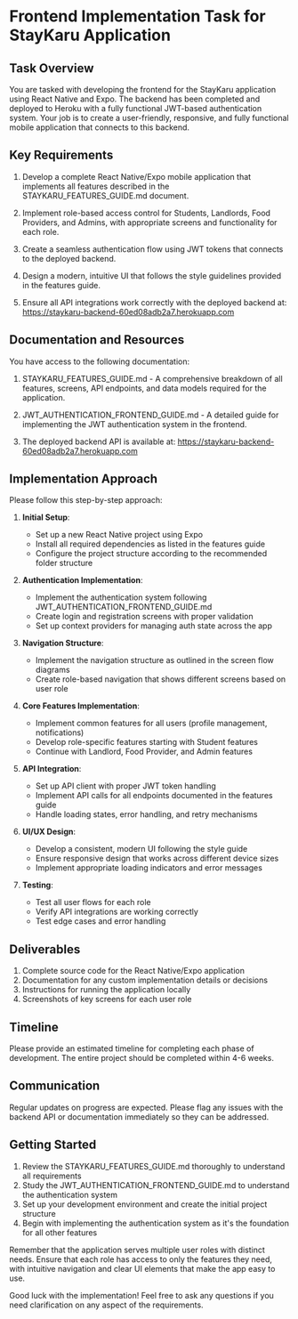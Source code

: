 # Frontend Implementation Task for StayKaru Application

## Task Overview

You are tasked with developing the frontend for the StayKaru application using React Native and Expo. The backend has been completed and deployed to Heroku with a fully functional JWT-based authentication system. Your job is to create a user-friendly, responsive, and fully functional mobile application that connects to this backend.

## Key Requirements

1. Develop a complete React Native/Expo mobile application that implements all features described in the STAYKARU_FEATURES_GUIDE.md document.

2. Implement role-based access control for Students, Landlords, Food Providers, and Admins, with appropriate screens and functionality for each role.

3. Create a seamless authentication flow using JWT tokens that connects to the deployed backend.

4. Design a modern, intuitive UI that follows the style guidelines provided in the features guide.

5. Ensure all API integrations work correctly with the deployed backend at: https://staykaru-backend-60ed08adb2a7.herokuapp.com

## Documentation and Resources

You have access to the following documentation:

1. STAYKARU_FEATURES_GUIDE.md - A comprehensive breakdown of all features, screens, API endpoints, and data models required for the application.

2. JWT_AUTHENTICATION_FRONTEND_GUIDE.md - A detailed guide for implementing the JWT authentication system in the frontend.

3. The deployed backend API is available at: https://staykaru-backend-60ed08adb2a7.herokuapp.com

## Implementation Approach

Please follow this step-by-step approach:

1. **Initial Setup**:
   - Set up a new React Native project using Expo
   - Install all required dependencies as listed in the features guide
   - Configure the project structure according to the recommended folder structure

2. **Authentication Implementation**:
   - Implement the authentication system following JWT_AUTHENTICATION_FRONTEND_GUIDE.md
   - Create login and registration screens with proper validation
   - Set up context providers for managing auth state across the app

3. **Navigation Structure**:
   - Implement the navigation structure as outlined in the screen flow diagrams
   - Create role-based navigation that shows different screens based on user role

4. **Core Features Implementation**:
   - Implement common features for all users (profile management, notifications)
   - Develop role-specific features starting with Student features
   - Continue with Landlord, Food Provider, and Admin features

5. **API Integration**:
   - Set up API client with proper JWT token handling
   - Implement API calls for all endpoints documented in the features guide
   - Handle loading states, error handling, and retry mechanisms

6. **UI/UX Design**:
   - Develop a consistent, modern UI following the style guide
   - Ensure responsive design that works across different device sizes
   - Implement appropriate loading indicators and error messages

7. **Testing**:
   - Test all user flows for each role
   - Verify API integrations are working correctly
   - Test edge cases and error handling

## Deliverables

1. Complete source code for the React Native/Expo application
2. Documentation for any custom implementation details or decisions
3. Instructions for running the application locally
4. Screenshots of key screens for each user role

## Timeline

Please provide an estimated timeline for completing each phase of development. The entire project should be completed within 4-6 weeks.

## Communication

Regular updates on progress are expected. Please flag any issues with the backend API or documentation immediately so they can be addressed.

## Getting Started

1. Review the STAYKARU_FEATURES_GUIDE.md thoroughly to understand all requirements
2. Study the JWT_AUTHENTICATION_FRONTEND_GUIDE.md to understand the authentication system
3. Set up your development environment and create the initial project structure
4. Begin with implementing the authentication system as it's the foundation for all other features

Remember that the application serves multiple user roles with distinct needs. Ensure that each role has access to only the features they need, with intuitive navigation and clear UI elements that make the app easy to use.

Good luck with the implementation! Feel free to ask any questions if you need clarification on any aspect of the requirements.
